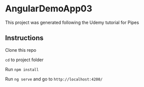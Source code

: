 # AngularDemoApp03

This project was generated following the Udemy tutorial for Pipes

## Instructions

Clone this repo

`cd` to project folder

Run `npm install`

Run `ng serve` and go to `http://localhost:4200/`